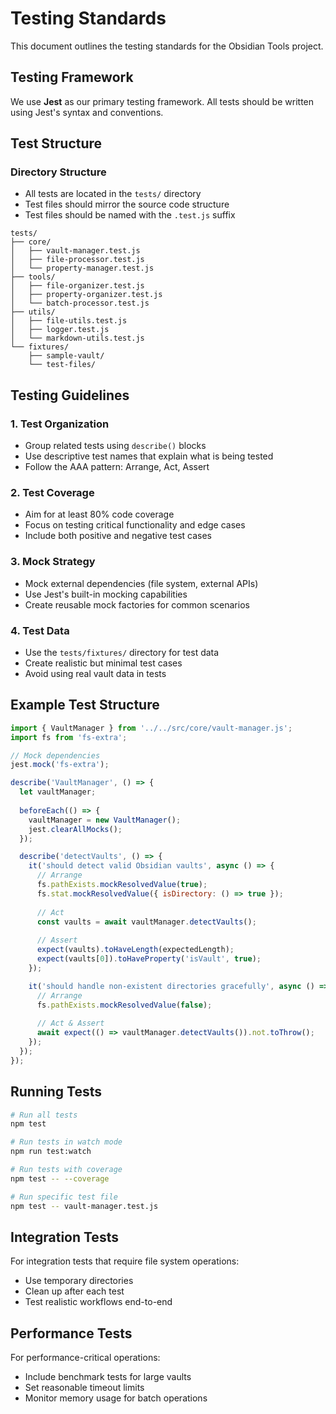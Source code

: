 # Testing Standards

This document outlines the testing standards for the Obsidian Tools project.

## Testing Framework

We use **Jest** as our primary testing framework. All tests should be written using Jest's syntax and conventions.

## Test Structure

### Directory Structure
- All tests are located in the `tests/` directory
- Test files should mirror the source code structure
- Test files should be named with the `.test.js` suffix

```
tests/
├── core/
│   ├── vault-manager.test.js
│   ├── file-processor.test.js
│   └── property-manager.test.js
├── tools/
│   ├── file-organizer.test.js
│   ├── property-organizer.test.js
│   └── batch-processor.test.js
├── utils/
│   ├── file-utils.test.js
│   ├── logger.test.js
│   └── markdown-utils.test.js
└── fixtures/
    ├── sample-vault/
    └── test-files/
```

## Testing Guidelines

### 1. Test Organization
- Group related tests using `describe()` blocks
- Use descriptive test names that explain what is being tested
- Follow the AAA pattern: Arrange, Act, Assert

### 2. Test Coverage
- Aim for at least 80% code coverage
- Focus on testing critical functionality and edge cases
- Include both positive and negative test cases

### 3. Mock Strategy
- Mock external dependencies (file system, external APIs)
- Use Jest's built-in mocking capabilities
- Create reusable mock factories for common scenarios

### 4. Test Data
- Use the `tests/fixtures/` directory for test data
- Create realistic but minimal test cases
- Avoid using real vault data in tests

## Example Test Structure

```javascript
import { VaultManager } from '../../src/core/vault-manager.js';
import fs from 'fs-extra';

// Mock dependencies
jest.mock('fs-extra');

describe('VaultManager', () => {
  let vaultManager;
  
  beforeEach(() => {
    vaultManager = new VaultManager();
    jest.clearAllMocks();
  });

  describe('detectVaults', () => {
    it('should detect valid Obsidian vaults', async () => {
      // Arrange
      fs.pathExists.mockResolvedValue(true);
      fs.stat.mockResolvedValue({ isDirectory: () => true });
      
      // Act
      const vaults = await vaultManager.detectVaults();
      
      // Assert
      expect(vaults).toHaveLength(expectedLength);
      expect(vaults[0]).toHaveProperty('isVault', true);
    });

    it('should handle non-existent directories gracefully', async () => {
      // Arrange
      fs.pathExists.mockResolvedValue(false);
      
      // Act & Assert
      await expect(() => vaultManager.detectVaults()).not.toThrow();
    });
  });
});
```

## Running Tests

```bash
# Run all tests
npm test

# Run tests in watch mode
npm run test:watch

# Run tests with coverage
npm test -- --coverage

# Run specific test file
npm test -- vault-manager.test.js
```

## Integration Tests

For integration tests that require file system operations:
- Use temporary directories
- Clean up after each test
- Test realistic workflows end-to-end

## Performance Tests

For performance-critical operations:
- Include benchmark tests for large vaults
- Set reasonable timeout limits
- Monitor memory usage for batch operations

